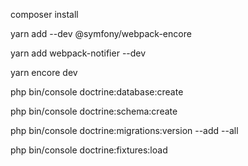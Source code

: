 composer install

yarn add --dev @symfony/webpack-encore

yarn add webpack-notifier --dev

yarn encore dev

php bin/console doctrine:database:create

php bin/console doctrine:schema:create

php bin/console doctrine:migrations:version --add --all

php bin/console doctrine:fixtures:load